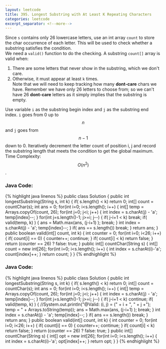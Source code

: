 ```yaml
---
layout: leetcode
title: 395. Longest Substring with At Least K Repeating Characters
categories: leetcode
excerpt_separator: <!--more-->
---
```

Since `s` contains only 26 lowercase letters, use an int array `count` to store the char occurrence of each letter. This will be used to check whether a substring satisfies the condition.   
We need a `valid()` function to do the checking. A substring `count[]` array is valid when:  
1. There are some letters that never show in the substring, which we don't care.  
2. Otherwise, it must appear at least `k` times.  
Note that we will need to keep tracking how many **dont-care** chars we have. Remember we have only 26 letters to choose from; so we can't have 26 **dont-care** letters as it simply implies that the substring is empty.  

Use variable `i` as the substring begin index and `j` as the substring end index. `i` goes from 0 up to $$n$$ and `j` goes from $$n-1$$ down to 0. Iteratively decrement the letter count of position i, j and record the substring length that meets the condition to get the global maximum.   
Time Complexity: $$O(n^2)$$. 
<!--more-->
### Java Code:
{% highlight java linenos %}
public class Solution {
    public int longestSubstring(String s, int k) {
        if( s.length() < k)
            return 0;
        int[] count = countChar(s);
        int ans = 0;
        for(int i=0; i<s.length(); i++) {
            int[] temp = Arrays.copyOf(count, 26);
            for(int j=0; j<i; j++) {
                int index = s.charAt(j) - 'a';
                temp[index]--;
            }
            for(int j=s.length()-1; j>=i; j--) {
                if( j-i+1 < k)
                    break;
                if( valid(temp, k) ) {
                    ans = Math.max(ans, (j-i+1) );
                    break;
                }
                int index = s.charAt(j) - 'a';
                temp[index]--;
            }
            if( ans == s.length())  break;
        }
        return ans;
    }
    public boolean valid(int[] count, int k) {
        int counter = 0;
        for(int i=0; i<26; i++) {
            if( count[i] == 0) {
                counter++;
                continue;
            }
            if( count[i] < k)
                return false;
        }
        return (counter == 26) ? false: true;
    }
    public int[] countChar(String s) {
        int[] count = new int[26];
        for(int i=0; i<s.length(); i++) {
            int index = s.charAt(i)-'a';
            count[index]++;
        }
        return count;
    }
}
{% endhighlight %}
### Java Code:
{% highlight java linenos %}
public class Solution {
    public int longestSubstring(String s, int k) {
        if( s.length() < k)
            return 0;
        int[] count = countChar(s);
        int ans = 0;
        for(int i=0; i<s.length(); i++) {
            int[] temp = Arrays.copyOf(count, 26);
            for(int j=0; j<i; j++) {
                int index = s.charAt(j) - 'a';
                temp[index]--;
            }
            for(int j=s.length()-1; j>=i; j--) {
                if( j-i+1 < k)
                    continue;
                if( valid(temp, k) ) {
                    //System.out.println("@Valid: (i, j) = (" + i + ", " + j +"); temp = " + Arrays.toString(temp));
                    ans = Math.max(ans, (j-i+1) );
                    break;
                }
                int index = s.charAt(j) - 'a';
                temp[index]--;
            }
            if( ans == s.length())  break;
        }
        return ans;
    }
    public boolean valid(int[] count, int k) {
        int counter = 0;
        for(int i=0; i<26; i++) {
            if( count[i] == 0) {
                counter++;
                continue;
            }
            if( count[i] < k)
                return false;
        }
        return (counter == 26) ? false: true;
    }
    public int[] countChar(String s) {
        int[] opt = new int[26];
        for(int i=0; i<s.length(); i++) {
            int index = s.charAt(i)-'a';
            opt[index]++;
        }
        return opt;
    }
}
{% endhighlight %}
